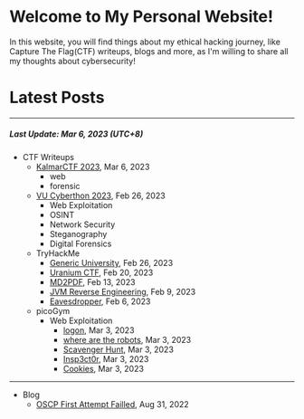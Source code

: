 # Welcome to My Personal Website!

In this website, you will find things about my ethical hacking journey, like Capture The Flag(CTF) writeups, blogs and more, as I'm willing to share all my thoughts about cybersecurity!

# Latest Posts

* * *
##### Last Update: Mar 6, 2023 (UTC+8)

- CTF Writeups
	- [KalmarCTF 2023](https://siunam321.github.io/ctf/KalmarCTF-2023/), Mar 6, 2023
		- web
		- forensic
	- [VU Cyberthon 2023](https://siunam321.github.io/ctf/VU-Cyberthon-2023/), Feb 26, 2023
		- Web Exploitation
		- OSINT
		- Network Security
		- Steganography
		- Digital Forensics
	- TryHackMe
		- [Generic University](https://siunam321.github.io/ctf/tryhackme/Generic-University), Feb 26, 2023
		- [Uranium CTF](https://siunam321.github.io/ctf/tryhackme/Uranium-CTF), Feb 20, 2023
		- [MD2PDF](https://siunam321.github.io/ctf/tryhackme/MD2PDF), Feb 13, 2023
		- [JVM Reverse Engineering](https://siunam321.github.io/ctf/tryhackme/JVM-Reverse-Engineering), Feb 9, 2023
		- [Eavesdropper](https://siunam321.github.io/ctf/tryhackme/Eavesdropper), Feb 6, 2023
	- picoGym
		- Web Exploitation
			- [logon](https://siunam321.github.io/ctf/picoGym/Web-Exploitation/logon), Mar 3, 2023
			- [where are the robots](https://siunam321.github.io/ctf/picoGym/Web-Exploitation/where-are-the-robots), Mar 3, 2023
			- [Scavenger Hunt](https://siunam321.github.io/ctf/picoGym/Web-Exploitation/Scavenger-Hunt), Mar 3, 2023
			- [Insp3ct0r](https://siunam321.github.io/ctf/picoGym/Web-Exploitation/Insp3ct0r), Mar 3, 2023
			- [Cookies](https://siunam321.github.io/ctf/picoGym/Web-Exploitation/Cookies), Mar 3, 2023
		

* * *
- Blog
	- [OSCP First Attempt Failled](https://siunam321.github.io/blog/2022-08-31-OSCP-First-Attempt-Failled), Aug 31, 2022